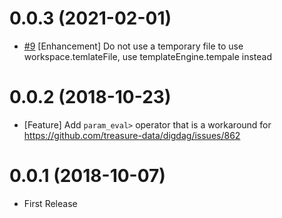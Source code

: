 0.0.3 (2021-02-01)
==================

* [#9](https://github.com/civitaspo/digdag-operator-param/pull/9) [Enhancement] Do not use a temporary file to use workspace.temlateFile, use templateEngine.tempale instead

0.0.2 (2018-10-23)
==================

* [Feature] Add `param_eval>` operator that is a workaround for https://github.com/treasure-data/digdag/issues/862

0.0.1 (2018-10-07)
==================

* First Release
